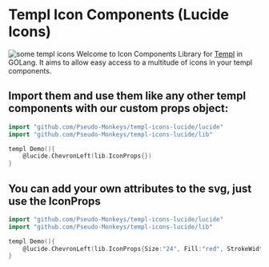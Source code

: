 Templ Icon Components (Lucide Icons)
====================================

![some templ icons](https://imgur.com/a/OmqgSW7)
Welcome to Icon Components Library for [Templ](https://templ.guide) in GOLang.
It aims to allow easy access to a multitude of icons in your templ components.

## Import them and use them like any other templ components with our custom props object:

```go
import "github.com/Pseudo-Monkeys/templ-icons-lucide/lucide"
import "github.com/Pseudo-Monkeys/templ-icons-lucide/lib"

templ Demo(){
    @lucide.ChevronLeft(lib.IconProps{})
}
```

## You can add your own attributes to the svg, just use the IconProps

```go
import "github.com/Pseudo-Monkeys/templ-icons-lucide/lucide"
import "github.com/Pseudo-Monkeys/templ-icons-lucide/lib"

templ Demo(){
    @lucide.ChevronLeft(lib.IconProps{Size:"24", Fill:"red", StrokeWidth:"12"})
}
```
